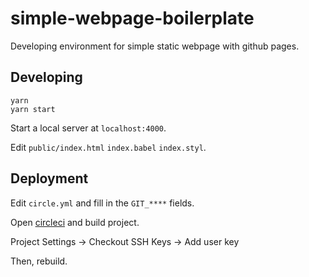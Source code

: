 # simple-webpage-boilerplate

Developing environment for simple static webpage with github pages.

## Developing

```
yarn
yarn start
```

Start a local server at `localhost:4000`.

Edit `public/index.html` `index.babel` `index.styl`.

## Deployment

Edit `circle.yml` and fill in the `GIT_****` fields.

Open [circleci](https://circleci.com) and build project.

Project Settings -> Checkout SSH Keys -> Add user key

Then, rebuild.
